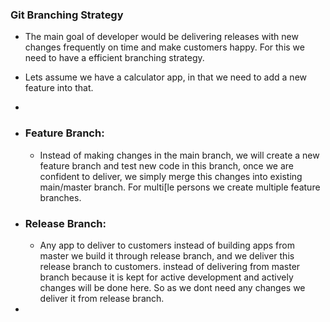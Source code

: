### Git Branching Strategy

- The main goal of developer would be delivering releases with new changes frequently on time and make customers happy. For this we need to have a efficient branching strategy.
- Lets assume we have a calculator app, in that we need to add a new feature into that.
-
- ### Feature Branch:
  - Instead of making changes in the main branch, we will create a new  feature branch and test new code in this branch, once we are confident to deliver, we simply merge this changes into existing main/master          branch. For multi[le persons we create multiple feature branches.

- ### Release Branch:
  - Any app to deliver to customers instead of building apps from master we build it through release branch, and we deliver this release branch to customers. instead of delivering from master branch because it is       kept for active development and actively changes will be done here. So as we dont need any changes we deliver it from release branch.
- 
